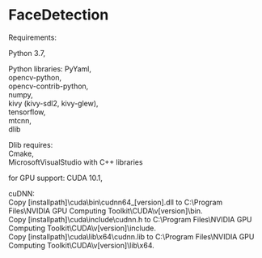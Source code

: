 # FaceDetection
Requirements: 

Python 3.7,

Python libraries:
PyYaml,\
opencv-python,\
opencv-contrib-python,\
numpy,\
kivy (kivy-sdl2, kivy-glew),\
tensorflow,\
mtcnn,\
dlib

Dlib requires:\
Cmake,\
MicrosoftVisualStudio with C++ libraries

for GPU support:
CUDA 10.1,

cuDNN: \
Copy [installpath]\cuda\bin\cudnn64_[version].dll to C:\Program Files\NVIDIA GPU Computing Toolkit\CUDA\v[version]\bin.\
Copy [installpath]\cuda\include\cudnn.h to C:\Program Files\NVIDIA GPU Computing Toolkit\CUDA\v[version]\include.\
Copy [installpath]\cuda\lib\x64\cudnn.lib to C:\Program Files\NVIDIA GPU Computing Toolkit\CUDA\v[version]\lib\x64.


